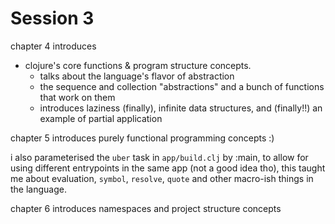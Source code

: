 # Session 3

chapter 4 introduces 

- clojure's core functions & program structure concepts.
  - talks about the language's flavor of abstraction
  - the sequence and collection "abstractions" and a bunch of functions that
    work on them
  - introduces laziness (finally), infinite data structures, and (finally!!) an
    example of partial application

chapter 5 introduces purely functional programming concepts :)

i also parameterised the `uber` task in `app/build.clj` by :main, to allow for
using different entrypoints in the same app (not a good idea tho), this taught
me about evaluation, `symbol`, `resolve`, `quote` and other macro-ish things in
the language.

chapter 6 introduces namespaces and project structure concepts
